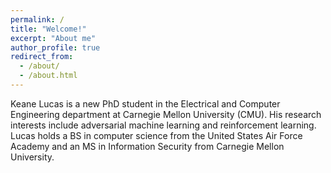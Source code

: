 ```yaml
---
permalink: /
title: "Welcome!"
excerpt: "About me"
author_profile: true
redirect_from: 
  - /about/
  - /about.html
---
```


Keane Lucas is a new PhD student in the Electrical and Computer Engineering department at Carnegie Mellon University (CMU). His research interests include adversarial machine learning and reinforcement learning. Lucas holds a BS in computer science from the United States Air Force Academy and an MS in Information Security from Carnegie Mellon University.